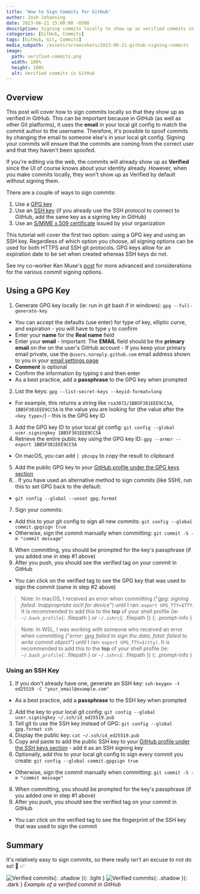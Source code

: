 ```yaml
---
title: 'How to Sign Commits for GitHub'
author: Josh Johanning
date: 2023-06-21 15:00:00 -0500
description: Signing commits locally to show up as verified commits in GitHub
categories: [GitHub, Commits]
tags: [GitHub, Git, Commits]
media_subpath: /assets/screenshots/2023-06-21-github-signing-commits
image:
  path: verified-commits.png
  width: 100%
  height: 100%
  alt: Verified commits in GitHub
---
```


## Overview

This post will cover how to sign commits locally so that they show up as verified in GitHub. This can be important because in GitHub (as well as other Git platforms), it uses the **email** in your local git config to match the commit author to the username. Therefore, it's possible to spoof commits by changing the email to someone else's in your local git config. Signing your commits will ensure that the commits are coming from the correct user and that they haven't been spoofed.

If you're editing via the web, the commits will already show up as **Verified** since the UI of course knows about your identity already. However, when you make commits locally, they won't show up as Verified by default without signing them.

There are a couple of ways to sign commits:

1. Use a [GPG key](https://docs.github.com/en/authentication/managing-commit-signature-verification/about-commit-signature-verification#gpg-commit-signature-verification)
2. Use an [SSH key](https://docs.github.com/en/authentication/managing-commit-signature-verification/about-commit-signature-verification#ssh-commit-signature-verification) (if you already use the SSH protocol to connect to GitHub, add the same key as a signing key in GitHub)
3. Use an [S/MIME x.509 certificate](https://docs.github.com/en/authentication/managing-commit-signature-verification/about-commit-signature-verification#smime-commit-signature-verification) issued by your organization

This tutorial will cover the first two option: using a GPG key and using an SSH key. Regardless of which option you choose, all signing options can be used for both HTTPS and SSH git protocols. GPG keys allow for an expiration date to be set when created whereas SSH keys do not. 

See my co-worker Ken Muse's [post](https://www.kenmuse.com/blog/comparing-github-commit-signing-options/) for more advanced and considerations for the various commit signing options.

## Using a GPG Key

1. Generate GPG key locally (ie: run in git bash if in windows): `gpg --full-generate-key`
  - You can accept the defaults (use enter) for type of key, elliptic curve, and expiration - you will have to type `y` to confirm
  - Enter your **name** for the **Real name** field
  - Enter your **email**
        - Important: The **EMAIL** field should be the **primary email** on the on the user's GitHub account 
        - If you keep your primary email private, use the `@users.noreply.github.com` email address shown to you in your [email settings page](https://github.com/settings/emails)
  - **Comment** is optional
  - Confirm the information by typing `O` and then enter
  - As a best practice, add a **passphrase** to the GPG key when prompted
2. List the keys: `gpg --list-secret-keys --keyid-format=long`
  - For example, this returns a string like `rsa3072/1BB5F381EEE9CC5A`, `1BB5F381EEE9CC5A` is the value you are looking for (the value after the `<key type>/`) - this is the GPG key ID
3. Add the GPG key ID to your local git config: `git config --global user.signingkey 1BB5F381EEE9CC5A`
4. Retrieve the entire public key using the GPG key ID: `gpg --armor --export 1BB5F381EEE9CC5A`
  - On macOS, you can add `| pbcopy` to copy the result to clipboard
5. Add the public GPG key to your [GitHub profile under the GPG keys section](https://github.com/settings/keys)
6. . If you have used an alternative method to sign commits (like SSH), run this to set GPG back to the default: 
  - `git config --global --unset gpg.format`
7. Sign your commits: 
  - Add this to your git config to sign all new commits: `git config --global commit.gpgsign true`
  - Otherwise, sign the commit manually when committing: `git commit -S -m "commit message"`
8.  When committing, you should be prompted for the key's passphrase (if you added one in step #1 above)
9.  After you push, you should see the verified tag on your commit in GitHub
  - You can click on the verified tag to see the GPG key that was used to sign the commit (same in step #2 above)

> Note: In macOS, I received an error when committing ("*gpg: signing failed: Inappropriate ioctl for device*") until I ran: `export GPG_TTY=$TTY`. 
> It is recommended to add this to the **top** of your shell profile (ie: `~/.bash_profile`{: .filepath } or `~/.zshrc`{: .filepath })
{: .prompt-info }

> Note: In WSL, I was working with someone who received an error when committing ("*error: gpg failed to sign the data*, *fatal: failed to write commit object*") until I ran: `export GPG_TTY=$(tty)`. 
> It is recommended to add this to the **top** of your shell profile (ie: `~/.bash_profile`{: .filepath } or `~/.zshrc`{: .filepath })
{: .prompt-info }

### Using an SSH Key

1. If you don't already have one, generate an SSH key: `ssh-keygen -t ed25519 -C "your_email@example.com"`
  - As a best practice, add a **passphrase** to the SSH key when prompted
2. Add the key to your local git config: `git config --global user.signingkey ~/.ssh/id_ed25519.pub`
3. Tell git to use the SSH key instead of GPG: `git config --global gpg.format ssh`
5. Display the public key: `cat ~/.ssh/id_ed25519.pub`
6. Copy and paste to add the public SSH key to your [GitHub profile under the SSH keys section](https://github.com/settings/keys) - add it as an SSH signing key
7. Optionally, add this to your local git config to sign every commit you create: `git config --global commit.gpgsign true`
  - Otherwise, sign the commit manually when committing: `git commit -S -m "commit message"`
8. When committing, you should be prompted for the key's passphrase (if you added one in step #1 above)
9. After you push, you should see the verified tag on your commit in GitHub
  - You can click on the verified tag to see the fingerprint of the SSH key that was used to sign the commit

## Summary

It's relatively easy to sign commits, so there really isn't an excuse to not do so! 🔐 ✅

![Verified commits](verified-commits.png){: .shadow }{: .light }
![Verified commits](verified-commits-dark-mode.png){: .shadow }{: .dark }
_Example of a verified commit in GitHub_
